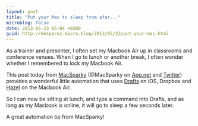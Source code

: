 ```yaml
---
layout: post
title: "Put your Mac to sleep from afar..."
microblog: false
date: 2013-05-23 05:04 +0300
guid: http://desparoz.micro.blog/2013/05/23/put-your-mac.html
---
```

<p>As a trainer and presenter, I often set my Macbook Air up in classrooms and conference venues. When I go to lunch or another break, I often wonder whether I remembered to lock my Macbook Air.</p>

<p>This post today from <a href="http://macsparky.com/blog/2013/5/put-your-mac-to-sleep-with-ios-drafts">MacSparky</a> (@MacSparky on <a href="http://alpha.app.net/macsparky">App.net</a> and <a href="http://twitter.com/macsparky">Twitter</a>) provides a wonderful little automation that uses <a href="http://agiletortoise.com/drafts/">Drafts</a> on iOS, Dropbox and <a href="http://www.noodlesoft.com/hazel.php">Hazel</a> on the Macbook Air. </p>

<p>So I can now be sitting at lunch, and type a command into Drafts, and as long as my Macbook is online, it will go to sleep a few seconds later.</p>

<p>A great automation tip from MacSparky!</p>
